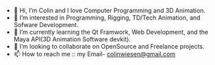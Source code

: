 - 👋 Hi, I’m Colin and I love Computer Programming and 3D Animation.
- 👀 I’m interested in Programming, Rigging, TD/Tech Animation, and Sofware Development.
- 🌱 I’m currently learning the Qt Framwork, Web Development, and the Maya API(3D Animation Software devkit).
- 💞️ I’m looking to collaborate on  OpenSource and Freelance projects.
- 📫 How to reach me :: my Email- colinwiesen@gmail.com

<!---
colinwiesen/colinwiesen is a ✨ special ✨ repository because its `README.md` (this file) appears on your GitHub profile.
You can click the Preview link to take a look at your changes.
--->
